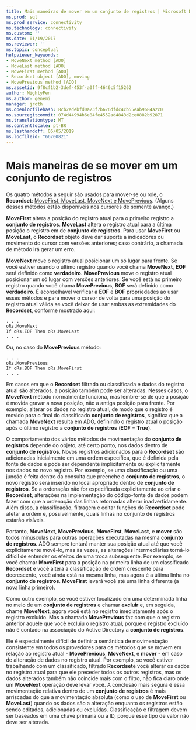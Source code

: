 ```yaml
---
title: Mais maneiras de mover em um conjunto de registros | Microsoft Docs
ms.prod: sql
ms.prod_service: connectivity
ms.technology: connectivity
ms.custom: ''
ms.date: 01/19/2017
ms.reviewer: ''
ms.topic: conceptual
helpviewer_keywords:
- MoveNext method [ADO]
- MoveLast method [ADO]
- MoveFirst method [ADO]
- Recordset object [ADO], moving
- MovePrevious method [ADO]
ms.assetid: 9f8cf1b2-3def-453f-a0ff-4646c5f15262
author: MightyPen
ms.author: genemi
manager: jroth
ms.openlocfilehash: 8cb2edebfd0a23f7b626dfdc4cb55eab9684a2c0
ms.sourcegitcommit: 074d44994b6e84fe4552ad4843d2ce0882b92871
ms.translationtype: MT
ms.contentlocale: pt-BR
ms.lasthandoff: 06/05/2019
ms.locfileid: "66700821"
---
```

# <a name="more-ways-to-move-in-a-recordset"></a>Mais maneiras de se mover em um conjunto de registros
Os quatro métodos a seguir são usados para mover-se ou role, o **Recordset**: [MoveFirst, MoveLast, MoveNext e MovePrevious](../../../ado/reference/ado-api/movefirst-movelast-movenext-and-moveprevious-methods-ado.md). (Alguns desses métodos estão disponíveis nos cursores de somente avanço.)  
  
 **MoveFirst** altera a posição do registro atual para o primeiro registro a **conjunto de registros**. **MoveLast** altera o registro atual para a última posição o registro em de **conjunto de registros**. Para usar **MoveFirst** ou **MoveLast**, o **Recordset** objeto deve dar suporte a indicadores ou movimento do cursor com versões anteriores; caso contrário, a chamada de método irá gerar um erro.  
  
 **MoveNext** move o registro atual posicionar um só lugar para frente. Se você estiver usando o último registro quando você chama **MoveNext**, **EOF** será definido como **verdadeiro**. **MovePrevious** move o registro atual posicionar um só lugar com versões anteriores. Se você está no primeiro registro quando você chama **MovePrevious**, **BOF** será definido como **verdadeiro**. É aconselhável verificar a **EOF** e **BOF** propriedades ao usar esses métodos e para mover o cursor de volta para uma posição do registro atual válida se você deixar de usar ambas as extremidades do **Recordset**, conforme mostrado aqui:  
  
```  
. . .  
oRs.MoveNext  
If oRs.EOF Then oRs.MoveLast  
. . .   
```  
  
 Ou, no caso do **MovePrevious** método:  
  
```  
. . .   
oRs.MovePrevious  
If oRs.BOF Then oRs.MoveFirst  
. . .  
```  
  
 Em casos em que o **Recordset** filtrada ou classificada e dados do registro atual são alterados, a posição também pode ser alteradas. Nesses casos, o **MoveNext** método normalmente funciona, mas lembre-se de que a posição é movida gravar a nova posição, não a antiga posição para frente. Por exemplo, alterar os dados no registro atual, de modo que o registro é movido para o final do classificado **conjunto de registros**, significa que a chamada **MoveNext** resulta em ADO, definindo o registro atual o posição após o último registro a **conjunto de registros** (**EOF** = **True**).  
  
 O comportamento dos vários métodos de movimentação do **conjunto de registros** depende do objeto, até certo ponto, nos dados dentro de **conjunto de registros**. Novos registros adicionados para o **Recordset** são adicionadas inicialmente em uma ordem específica, que é definida pela fonte de dados e pode ser dependente implicitamente ou explicitamente nos dados no novo registro. Por exemplo, se uma classificação ou uma junção é feita dentro da consulta que preenche o **conjunto de registros**, o novo registro será inserido no local apropriado dentro de **conjunto de registros**. Se a ordenação não for especificada explicitamente ao criar o **Recordset**, alterações na implementação do código-fonte de dados podem fazer com que a ordenação das linhas retornadas alterar inadvertidamente. Além disso, a classificação, filtragem e editar funções do **Recordset** pode afetar a ordem e, possivelmente, quais linhas no conjunto de registros estarão visíveis.  
  
 Portanto, **MoveNext**, **MovePrevious**, **MoveFirst**, **MoveLast**, e **mover** são todos minúsculas para outras operações executadas na mesma **conjunto de registros**. ADO sempre tentará manter sua posição atual até que você explicitamente movê-lo, mas às vezes, as alterações intermediárias torná-lo difícil de entender os efeitos de uma troca subsequente. Por exemplo, se você chamar **MoveFirst** para a posição na primeira linha de um classificado **Recordset** e você altera a classificação de ordem crescente para decrescente, você ainda está na mesma linha, mas agora é a última linha no **conjunto de registros**. **MoveFirst** levará você até uma linha diferente (a nova linha primeiro).  
  
 Como outro exemplo, se você estiver localizado em uma determinada linha no meio de um **conjunto de registros** e chamar **excluir** e, em seguida, chame **MoveNext**, agora você está no registro imediatamente após o registro excluído. Mas a chamada **MovePrevious** faz com que o registro anterior aquele que você excluiu o registro atual, porque o registro excluído não é contado na associação do Active Directory a **conjunto de registros**.  
  
 Ele é especialmente difícil de definir a semântica de movimentação consistente em todos os provedores para os métodos que se movem em relação ao registro atual - **MovePrevious**, **MoveNext**, e **mover** - em caso de alteração de dados no registro atual. Por exemplo, se você estiver trabalhando com um classificado, filtrado **Recordset**e você alterar os dados no registro atual para que ele preceder todos os outros registros, mas os dados alterados também não coincide mais com o filtro, não fica claro onde um **MoveNext** operação deve levar você. A conclusão mais segura é essa movimentação relativa dentro de um **conjunto de registros** é mais arriscadas do que a movimentação absoluta (como o uso de **MoveFirst** ou **MoveLast**) quando os dados são a alteração enquanto os registros estão sendo editados, adicionadas ou excluídas. Classificação e filtragem devem ser baseados em uma chave primária ou a ID, porque esse tipo de valor não deve ser alterada.
